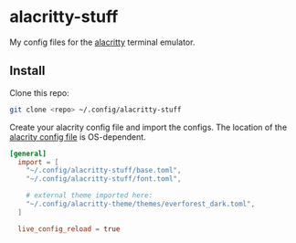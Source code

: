 alacritty-stuff
===============

My config files for the [alacritty][1] terminal emulator.

Install
-------

Clone this repo:

```bash
git clone <repo> ~/.config/alacritty-stuff
```

Create your alacrity config file and import the configs.  The
location of the [alacrity config file][2] is OS-dependent.

```toml
[general]
  import = [
    "~/.config/alacritty-stuff/base.toml",
    "~/.config/alacritty-stuff/font.toml",

    # external theme imported here:
    "~/.config/alacritty-theme/themes/everforest_dark.toml",
  ]

  live_config_reload = true
```

[1]: https://alacritty.org
[2]: https://alacritty.org/config-alacritty.html#location
